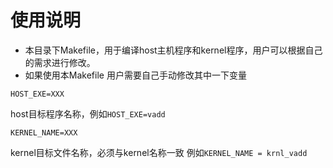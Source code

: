 # 使用说明


* 本目录下Makefile，用于编译host主机程序和kernel程序，用户可以根据自己的需求进行修改。
*  如果使用本Makefile 用户需要自己手动修改其中一下变量

  `HOST_EXE=XXX`

  host目标程序名称，例如`HOST_EXE=vadd`

  `KERNEL_NAME=XXX`

  kernel目标文件名称，必须与kernel名称一致
  例如`KERNEL_NAME = krnl_vadd`
